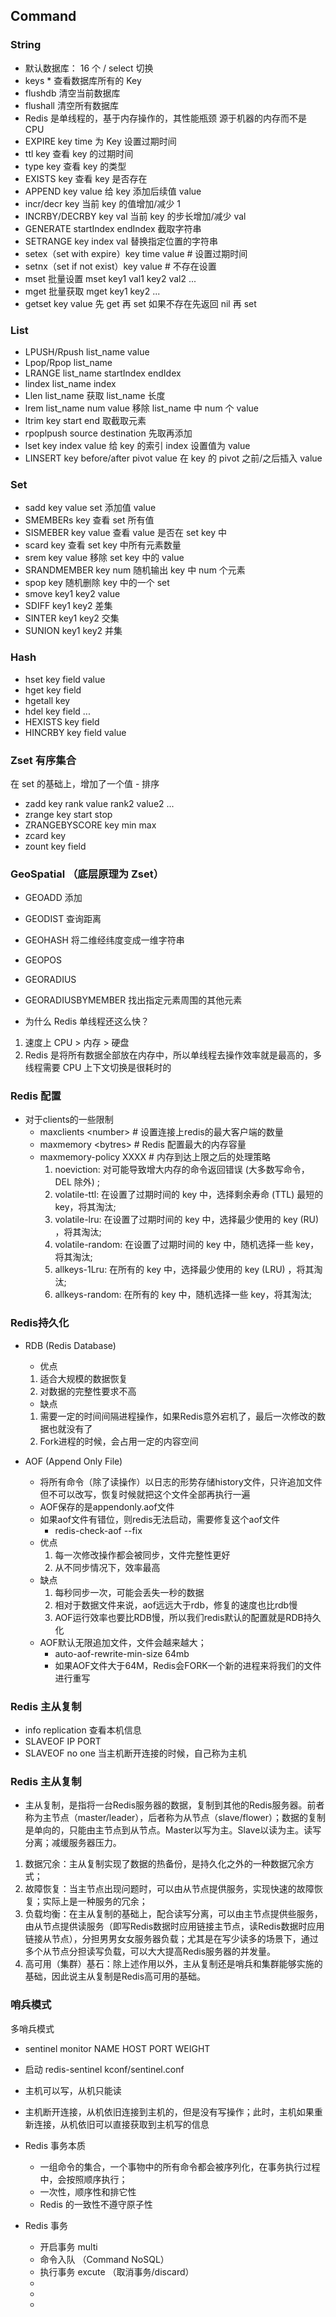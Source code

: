 ## Command

### String

- 默认数据库： 16 个 / select 切换
- keys \* 查看数据库所有的 Key
- flushdb 清空当前数据库
- flushall 清空所有数据库
- Redis 是单线程的，基于内存操作的，其性能瓶颈 源于机器的内存而不是 CPU
- EXPIRE key time 为 Key 设置过期时间
- ttl key 查看 key 的过期时间
- type key 查看 key 的类型
- EXISTS key 查看 key 是否存在
- APPEND key value 给 key 添加后续值 value
- incr/decr key 当前 key 的值增加/减少 1
- INCRBY/DECRBY key val 当前 key 的步长增加/减少 val
- GENERATE startIndex endIndex 截取字符串
- SETRANGE key index val 替换指定位置的字符串
- setex（set with expire）key time value # 设置过期时间
- setnx（set if not exist）key value # 不存在设置
- mset 批量设置 mset key1 val1 key2 val2 ...
- mget 批量获取 mget key1 key2 ...
- getset key value 先 get 再 set 如果不存在先返回 nil 再 set

### List

- LPUSH/Rpush list_name value
- Lpop/Rpop list_name
- LRANGE list_name startIndex endIdex
- lindex list_name index
- Llen list_name 获取 list_name 长度
- lrem list_name num value 移除 list_name 中 num 个 value
- ltrim key start end 取截取元素
- rpoplpush source destination 先取再添加
- lset key index value 给 key 的索引 index 设置值为 value
- LINSERT key before/after pivot value 在 key 的 pivot 之前/之后插入 value

### Set

- sadd key value set 添加值 value
- SMEMBERs key 查看 set 所有值
- SISMEBER key value 查看 value 是否在 set key 中
- scard key 查看 set key 中所有元素数量
- srem key value 移除 set key 中的 value
- SRANDMEMBER key num 随机输出 key 中 num 个元素
- spop key 随机删除 key 中的一个 set
- smove key1 key2 value
- SDIFF key1 key2 差集
- SINTER key1 key2 交集
- SUNION key1 key2 并集

### Hash

- hset key field value
- hget key field
- hgetall key
- hdel key field ...
- HEXISTS key field
- HINCRBY key field value

### Zset 有序集合

在 set 的基础上，增加了一个值 - 排序

- zadd key rank value rank2 value2 ...
- zrange key start stop
- ZRANGEBYSCORE key min max
- zcard key
- zount key field

### GeoSpatial （底层原理为 Zset）

- GEOADD 添加
- GEODIST 查询距离
- GEOHASH 将二维经纬度变成一维字符串
- GEOPOS
- GEORADIUS
- GEORADIUSBYMEMBER 找出指定元素周围的其他元素

- 为什么 Redis 单线程还这么快？

1. 速度上 CPU > 内存 > 硬盘
2. Redis 是将所有数据全部放在内存中，所以单线程去操作效率就是最高的，多线程需要 CPU 上下文切换是很耗时的

### Redis 配置
- 对于clients的一些限制
  - maxclients \<number\> # 设置连接上redis的最大客户端的数量
  - maxmemory \<bytres\>  # Redis 配置最大的内存容量
  - maxmemory-policy XXXX # 内存到达上限之后的处理策略
    1. noeviction: 对可能导致增大内存的命令返回错误 (大多数写命令，DEL 除外) ;
    2. volatile-ttl: 在设置了过期时间的 key 中，选择剩余寿命 (TTL) 最短的 key，将其淘汰;
    3. volatile-lru: 在设置了过期时间的 key 中，选择最少使用的 key (RU) ，将其淘汰;
    4. volatile-random: 在设置了过期时间的 key 中，随机选择一些 key，将其淘汰;
    5. allkeys-1Lru: 在所有的 key 中，选择最少使用的 key (LRU) ，将其淘汰;
    6. allkeys-random: 在所有的 key 中，随机选择一些 key，将其淘汰;

### Redis持久化
- RDB (Redis Database)
  - 优点
  1. 适合大规模的数据恢复
  2. 对数据的完整性要求不高
  - 缺点
  1. 需要一定的时间间隔进程操作，如果Redis意外宕机了，最后一次修改的数据也就没有了
  2. Fork进程的时候，会占用一定的内容空间

- AOF (Append Only File)
  - 将所有命令（除了读操作）以日志的形势存储history文件，只许追加文件但不可以改写，恢复时候就把这个文件全部再执行一遍
  - AOF保存的是appendonly.aof文件 
  - 如果aof文件有错位，则redis无法启动，需要修复这个aof文件
    - redis-check-aof --fix
  - 优点
    1. 每一次修改操作都会被同步，文件完整性更好
    2. 从不同步情况下，效率最高
  - 缺点
    1. 每秒同步一次，可能会丢失一秒的数据
    2. 相对于数据文件来说，aof远远大于rdb，修复的速度也比rdb慢
    3. AOF运行效率也要比RDB慢，所以我们redis默认的配置就是RDB持久化
  - AOF默认无限追加文件，文件会越来越大；
    - auto-aof-rewrite-min-size 64mb
    - 如果AOF文件大于64M，Redis会FORK一个新的进程来将我们的文件进行重写

### Redis 主从复制
- info replication 查看本机信息
- SLAVEOF IP PORT
- SLAVEOF no one   当主机断开连接的时候，自己称为主机

### Redis 主从复制
- 主从复制，是指将一台Redis服务器的数据，复制到其他的Redis服务器。前者称为主节点（master/leader），后者称为从节点（slave/flower）；数据的复制是单向的，只能由主节点到从节点。Master以写为主。Slave以读为主。读写分离；减缓服务器压力。
1. 数据冗余：主从复制实现了数据的热备份，是持久化之外的一种数据冗余方式；
2. 故障恢复：当主节点出现问题时，可以由从节点提供服务，实现快速的故障恢复；实际上是一种服务的冗余；
3. 负载均衡：在主从复制的基础上，配合读写分离，可以由主节点提供些服务，由从节点提供读服务（即写Redis数据时应用链接主节点，读Redis数据时应用链接从节点），分担男男女女服务器负载；尤其是在写少读多的场景下，通过多个从节点分担读写负载，可以大大提高Redis服务器的并发量。
4. 高可用（集群）基石：除上述作用以外，主从复制还是哨兵和集群能够实施的基础，因此说主从复制是Redis高可用的基础。

### 哨兵模式
多哨兵模式
- sentinel monitor NAME HOST PORT WEIGHT
- 启动  redis-sentinel kconf/sentinel.conf

- 主机可以写，从机只能读
- 主机断开连接，从机依旧连接到主机的，但是没有写操作；此时，主机如果重新连接，从机依旧可以直接获取到主机写的信息

- Redis 事务本质
  - 一组命令的集合，一个事物中的所有命令都会被序列化，在事务执行过程中，会按照顺序执行；
  - 一次性，顺序性和排它性
  - Redis 的一致性不遵守原子性
- Redis 事务
  - 开启事务 multi
  - 命令入队 （Command NoSQL）
  - 执行事务 excute （取消事务/discard）
  -
  -
  -
